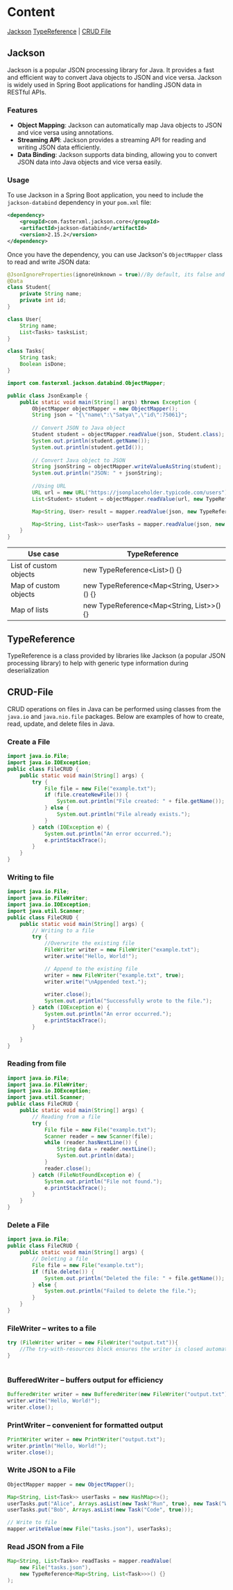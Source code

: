 # Content
[Jackson](#Jackson) [TypeReference](#TypeReference) | [CRUD File](CRUD-File)

## Jackson

Jackson is a popular JSON processing library for Java. It provides a fast and efficient way to convert Java objects to JSON and vice versa. Jackson is widely used in Spring Boot applications for handling JSON data in RESTful APIs.

### Features

- **Object Mapping**: Jackson can automatically map Java objects to JSON and vice versa using annotations.
- **Streaming API**: Jackson provides a streaming API for reading and writing JSON data efficiently.
- **Data Binding**: Jackson supports data binding, allowing you to convert JSON data into Java objects and vice versa easily.

### Usage

To use Jackson in a Spring Boot application, you need to include the `jackson-databind` dependency in your `pom.xml` file:

```xml
<dependency>
    <groupId>com.fasterxml.jackson.core</groupId>
    <artifactId>jackson-databind</artifactId>
    <version>2.15.2</version>
</dependency>
```

Once you have the dependency, you can use Jackson's `ObjectMapper` class to read and write JSON data:

```java
@JsonIgnoreProperties(ignoreUnknown = true)//By default, its false and in that case we will be getting error as it will not be able to map all the attributes from URL
@Data
class Student{
    private String name;
    private int id;
}

class User{
    String name;
    List<Tasks> tasksList;
}

class Tasks{
    String task;
    Boolean isDone;
}
```
```java
import com.fasterxml.jackson.databind.ObjectMapper;

public class JsonExample {
    public static void main(String[] args) throws Exception {
        ObjectMapper objectMapper = new ObjectMapper();
        String json = "{\"name\":\"Satya\",\"id\":75061}";
        
        // Convert JSON to Java object
        Student student = objectMapper.readValue(json, Student.class);
        System.out.println(student.getName());
        System.out.println(student.getId());
        
        // Convert Java object to JSON
        String jsonString = objectMapper.writeValueAsString(student);
        System.out.println("JSON: " + jsonString);
        
        //Using URL
        URL url = new URL("https://jsonplaceholder.typicode.com/users");
        List<Student> student = objectMapper.readValue(url, new TypeReference<List<Student>>(){});

        Map<String, User> result = mapper.readValue(json, new TypeReference<Map<String, User>>() {});

        Map<String, List<Task>> userTasks = mapper.readValue(json, new TypeReference<Map<String, List<Task>>>() {});
    }
}
```
| Use case               | TypeReference |
|------------------------|---------------|
| List of custom objects |new TypeReference<List<Task>>() {}|
| Map of custom objects  |new TypeReference<Map<String, User>>() {}|
| Map of lists           |new TypeReference<Map<String, List<Task>>>() {}|
## TypeReference
TypeReference is a class provided by libraries like Jackson (a popular JSON processing library) to help with generic type information during deserialization

## CRUD-File
CRUD operations on files in Java can be performed using classes from the `java.io` and `java.nio.file` packages. Below are examples of how to create, read, update, and delete files in Java.
### Create a File
```java
import java.io.File;
import java.io.IOException;
public class FileCRUD {
    public static void main(String[] args) {
        try {
            File file = new File("example.txt");
            if (file.createNewFile()) {
                System.out.println("File created: " + file.getName());
            } else {
                System.out.println("File already exists.");
            }
        } catch (IOException e) {
            System.out.println("An error occurred.");
            e.printStackTrace();
        }
    }
}
```
### Writing to file
```java
import java.io.File;
import java.io.FileWriter;
import java.io.IOException;
import java.util.Scanner;   
public class FileCRUD {
    public static void main(String[] args) {
        // Writing to a file
        try {
            //Overwrite the existing file
            FileWriter writer = new FileWriter("example.txt");
            writer.write("Hello, World!");

            // Append to the existing file
            writer = new FileWriter("example.txt", true);
            writer.write("\nAppended text.");
            
            writer.close();
            System.out.println("Successfully wrote to the file.");
        } catch (IOException e) {
            System.out.println("An error occurred.");
            e.printStackTrace();
        }

    }
}
```
### Reading from file
```java
import java.io.File;
import java.io.FileWriter;
import java.io.IOException;
import java.util.Scanner;   
public class FileCRUD {
    public static void main(String[] args) {
        // Reading from a file
        try {
            File file = new File("example.txt");
            Scanner reader = new Scanner(file);
            while (reader.hasNextLine()) {
                String data = reader.nextLine();
                System.out.println(data);
            }
            reader.close();
        } catch (FileNotFoundException e) {
            System.out.println("File not found.");
            e.printStackTrace();
        }
    }
}
```
### Delete a File
```java
import java.io.File;
public class FileCRUD {
    public static void main(String[] args) {
        // Deleting a file
        File file = new File("example.txt");
        if (file.delete()) {
            System.out.println("Deleted the file: " + file.getName());
        } else {
            System.out.println("Failed to delete the file.");
        }
    }
}
```
### FileWriter – writes to a file
```java
try (FileWriter writer = new FileWriter("output.txt")){
    //The try-with-resources block ensures the writer is closed automatically
}
        
```

### BufferedWriter – buffers output for efficiency
```java
BufferedWriter writer = new BufferedWriter(new FileWriter("output.txt"));
writer.write("Hello, World!");
writer.close();
```
### PrintWriter – convenient for formatted output
```java
PrintWriter writer = new PrintWriter("output.txt");
writer.println("Hello, World!");
writer.close();
```

### Write JSON to a File
```java
ObjectMapper mapper = new ObjectMapper();

Map<String, List<Task>> userTasks = new HashMap<>();
userTasks.put("Alice", Arrays.asList(new Task("Run", true), new Task("Walk", false)));
userTasks.put("Bob", Arrays.asList(new Task("Code", true)));

// Write to file
mapper.writeValue(new File("tasks.json"), userTasks);
```
### Read JSON from a File
```java
Map<String, List<Task>> readTasks = mapper.readValue(
    new File("tasks.json"),
    new TypeReference<Map<String, List<Task>>>() {}
);
```
